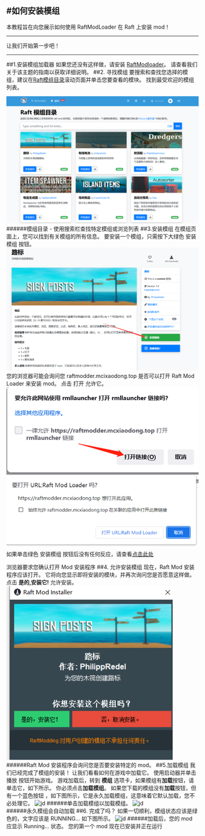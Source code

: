 #如何安装模组
---

本教程旨在向您展示如何使用 RaftModLoader 在 Raft 上安装 mod！

---

让我们开始第一步吧！ 

---
##1.安装模组加载器 
如果您还没有这样做，请安装 [RaftModloader](https://raftmodder.mcxiaodong.top/download)。  请查看我们关于该主题的指南以获取详细说明。 
##2. 寻找模组 
要搜索和查找您选择的模组，建议在[Raft模组目录](https://raftmodder.mcxiaodong.top/mods)滚动页面并单击您要查看的模块。 找到最受欢迎的模组列表。

![jd](./modwebsite.png)
######模组目录 - 使用搜索栏查找特定模组或浏览列表 
##3.安装模组 
在模组页面上，您可以找到有关模组的所有信息。  要安装一个模组，只需按下大绿色 安装模组 按钮。
![jd](./installmod.png) 
您的浏览器可能会询问您 raftmodder.mcixaodong.top 是否可以打开 Raft Mod Loader 来安装 mod。  点击 打开 允许它。  
![jd](./installmod2.png) 
![jd](./installmod2_1.png) 
如果单击绿色 安装模组 按钮后没有任何反应，请查看[点击此处](../)

浏览器要求您确认打开 Mod 安装程序 
##4. 允许安装模组 
现在，Raft Mod 安装程序应该打开。  它将向您显示即将安装的模块，并再次询问您是否愿意这样做。点击 **是的,安装它!** 允许安装。 
![jd](./微信截图_20221020162711.png) 
######Raft Mod 安装程序会询问您是否要安装特定的 mod。 
##5.加载模组 
我们已经完成了模组的安装！   让我们看看如何在游戏中加载它。   使用启动器并单击 播放 按钮开始游戏。   游戏加载后，转到 **模组** 选项卡，如果模组有**加载**按钮，请单击它，如下所示。  你必须点击**加载模组**。 
如果您下载的模组没有**加载**按钮，但有一个蓝色按钮 ，如下图所示，它是永久加载模组，这意味着它默认加载，您不必处理它。 
![jd](./unknown2.png) 
######单击加载模组以加载模组。
![jd](./unknown2.png)  
######永久模组会自动加载 
##6. 完成了吗？ 
如果一切顺利，模组状态应该是绿色的，文字应该是 RUNNING... 如下图所示。 
![jd](./unknown2.png) 
######加载后，您的 mod 应显示 Running... 状态。 
您的第一个 mod 现在已安装并正在运行